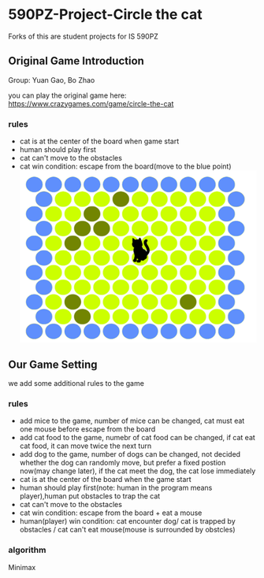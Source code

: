 # 590PZ-Project-Circle the cat
Forks of this are student projects for IS 590PZ

## Original Game Introduction
Group: Yuan Gao, Bo Zhao

you can play the original game here: https://www.crazygames.com/game/circle-the-cat
### rules
* cat is at the center of the board when game start
* human should play first
* cat can't move to the obstacles
* cat win condition: escape from the board(move to the blue point)
![alt text](https://github.com/BoZhao0817/590PZ-Project/blob/master/catwin.png)

## Our Game Setting
we add some additional rules to the game

### rules
* add mice to the game, number of mice can be changed, cat must eat one mouse before escape from the board
* add cat food to the game, numebr of cat food can be changed, if cat eat cat food, it can move twice the next turn
* add dog to the game, number of dogs can be changed, not decided whether the dog can randomly move, but prefer a fixed postion now(may change later), if the cat meet the dog, the cat lose immediately
* cat is at the center of the board when the game start
* human should play first(note: human in the program means player),human put obstacles to trap the cat
* cat can't move to the obstacles
* cat win condition: escape from the board + eat a mouse
* human(player) win condition: cat encounter dog/ cat is trapped by obstacles / cat can't eat mouse(mouse is surrounded by obstcles)

### algorithm
Minimax
